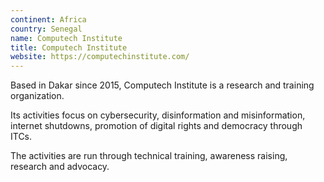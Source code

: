 ```yaml
---
continent: Africa
country: Senegal
name: Computech Institute
title: Computech Institute
website: https://computechinstitute.com/
---
```


Based in Dakar since 2015, Computech Institute is a research and training organization. 

Its activities focus on cybersecurity, disinformation and misinformation, internet shutdowns, promotion of digital rights and democracy through ITCs. 

The activities are run through technical training, awareness raising, research and advocacy.
